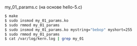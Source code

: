 my_01_params.c (на основе hello-5.c)
```bash
$ make
$ sudo insmod my_01_params.ko
$ sudo rmmod my_01_params
$ sudo insmod my_01_params.ko mystring="bebop" myshort=255
$ sudo rmmod my_01_params
$ cat /var/log/kern.log | grep my_01
```

